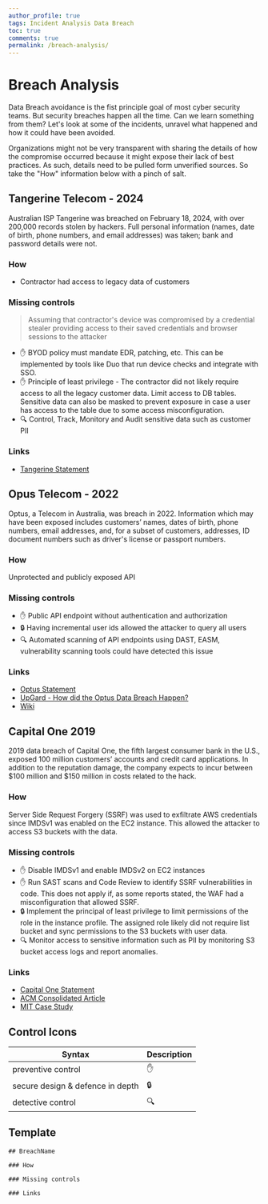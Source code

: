 ```yaml
---
author_profile: true
tags: Incident Analysis Data Breach
toc: true
comments: true
permalink: /breach-analysis/
---
```


# Breach Analysis

Data Breach avoidance is the fist principle goal of most cyber security teams. But security breaches happen all the time. Can we learn something from them? Let's look at some of the incidents, unravel what happened and how it could have been avoided.

Organizations might not be very transparent with sharing the details of how the compromise occurred because it might expose their lack of best practices. As such, details need to be pulled form unverified sources. So take the "How" information below with a pinch of salt.

## Tangerine Telecom - 2024

Australian ISP Tangerine was breached on February 18, 2024, with over 200,000 records stolen by hackers. Full personal information (names, date of birth, phone numbers, and email addresses) was taken; bank and password details were not.

### How

- Contractor had access to legacy data of customers

### Missing controls

> Assuming that contractor's device was compromised by a credential stealer providing access to their saved credentials and browser sessions to the attacker

- ✋ BYOD policy must mandate EDR, patching, etc. This can be implemented by tools like Duo that run device checks and integrate with SSO.
- ✋ Principle of least privilege - The contractor did not likely require access to all the legacy customer data. Limit access to DB tables. Sensitive data can also be masked to prevent exposure in case a user has access to the table due to some access misconfiguration.
- 🔍 Control, Track, Monitory and Audit sensitive data such as customer PII

### Links

- [Tangerine Statement](https://www.tangerinetelecom.com.au/news/media-statement-tangerine-cyber-incident)

## Opus Telecom - 2022

Optus, a Telecom in Australia, was breach in 2022. Information which may have been exposed includes customers’ names, dates of birth, phone numbers, email addresses, and, for a subset of customers, addresses, ID document numbers such as driver's license or passport numbers.

### How

Unprotected and publicly exposed API

### Missing controls

- ✋ Public API endpoint without authentication and authorization
- 🔒 Having incremental user ids allowed the attacker to query all users
- 🔍 Automated scanning of API endpoints using DAST, EASM, vulnerability scanning tools could have detected this issue

### Links

- [Optus Statement](https://www.optus.com.au/about/media-centre/media-releases/2022/09/optus-notifies-customers-of-cyberattack)
- [UpGard - How did the Optus Data Breach Happen?](https://www.upguard.com/blog/how-did-the-optus-data-breach-happen)
- [Wiki](https://en.wikipedia.org/wiki/2022_Optus_data_breach)

## Capital One 2019

2019 data breach of Capital One, the fifth largest consumer bank in the U.S., exposed 100 million customers’ accounts and credit card applications. In addition to the reputation damage, the company expects to incur between $100 million and $150 million in costs related to the hack.

### How

Server Side Request Forgery (SSRF) was used to exfiltrate AWS credentials since IMDSv1 was enabled on the EC2 instance. This allowed the attacker to access S3 buckets with the data.

### Missing controls

- ✋ Disable IMDSv1 and enable IMDSv2 on EC2 instances
- ✋ Run SAST scans and Code Review to identify SSRF vulnerabilities in code. This does not apply if, as some reports stated, the WAF had a misconfiguration that allowed SSRF.
- 🔒 Implement the principal of least privilege to limit permissions of the role in the instance profile. The assigned role likely did not require list bucket and sync permissions to the S3 buckets with user data.
- 🔍 Monitor access to sensitive information such as PII by monitoring S3 bucket access logs and report anomalies.

### Links

- [Capital One Statement](https://www.capitalone.com/digital/facts2019/)
- [ACM Consolidated Article](https://dl.acm.org/doi/10.1145/3546068)
- [MIT Case Study](https://cams.mit.edu/wp-content/uploads/capitalonedatapaper.pdf)

## Control Icons

| Syntax                           | Description |
| -------------------------------- | ----------- |
| preventive control               | ✋           |
| secure design & defence in depth | 🔒           |
| detective control                | 🔍           |

## Template

```
## BreachName

### How

### Missing controls

### Links
```
